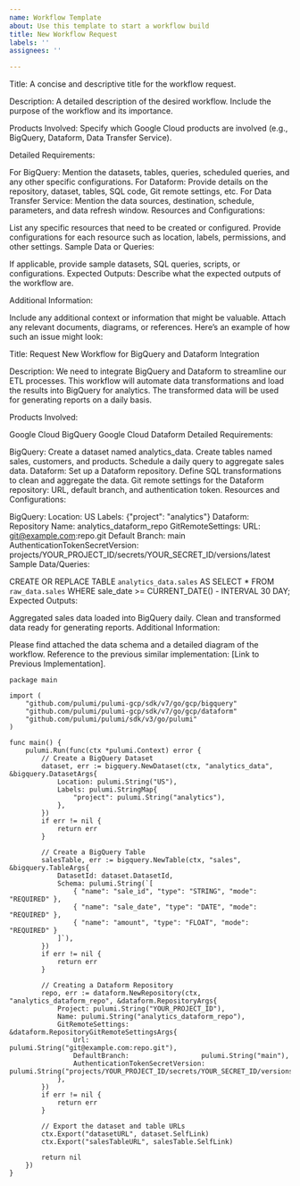 ```yaml
---
name: Workflow Template
about: Use this template to start a workflow build
title: New Workflow Request
labels: ''
assignees: ''

---
```


Title: A concise and descriptive title for the workflow request.

Description: A detailed description of the desired workflow. Include the purpose of the workflow and its importance.

Products Involved: Specify which Google Cloud products are involved (e.g., BigQuery, Dataform, Data Transfer Service).

Detailed Requirements:

For BigQuery: Mention the datasets, tables, queries, scheduled queries, and any other specific configurations.
For Dataform: Provide details on the repository, dataset, tables, SQL code, Git remote settings, etc.
For Data Transfer Service: Mention the data sources, destination, schedule, parameters, and data refresh window.
Resources and Configurations:

List any specific resources that need to be created or configured.
Provide configurations for each resource such as location, labels, permissions, and other settings.
Sample Data or Queries:

If applicable, provide sample datasets, SQL queries, scripts, or configurations.
Expected Outputs: Describe what the expected outputs of the workflow are.

Additional Information:

Include any additional context or information that might be valuable.
Attach any relevant documents, diagrams, or references.
Here’s an example of how such an issue might look:

Title: Request New Workflow for BigQuery and Dataform Integration

Description: We need to integrate BigQuery and Dataform to streamline our ETL processes. This workflow will automate data transformations and load the results into BigQuery for analytics. The transformed data will be used for generating reports on a daily basis.

Products Involved:

Google Cloud BigQuery
Google Cloud Dataform
Detailed Requirements:

BigQuery:
Create a dataset named analytics_data.
Create tables named sales, customers, and products.
Schedule a daily query to aggregate sales data.
Dataform:
Set up a Dataform repository.
Define SQL transformations to clean and aggregate the data.
Git remote settings for the Dataform repository: URL, default branch, and authentication token.
Resources and Configurations:

BigQuery:
Location: US
Labels: {"project": "analytics"}
Dataform:
Repository Name: analytics_dataform_repo
GitRemoteSettings:
URL: git@example.com:repo.git
Default Branch: main
AuthenticationTokenSecretVersion: projects/YOUR_PROJECT_ID/secrets/YOUR_SECRET_ID/versions/latest
Sample Data/Queries:


CREATE OR REPLACE TABLE `analytics_data.sales` AS
SELECT * FROM `raw_data.sales`
WHERE sale_date >= CURRENT_DATE() - INTERVAL 30 DAY;
Expected Outputs:

Aggregated sales data loaded into BigQuery daily.
Clean and transformed data ready for generating reports.
Additional Information:

Please find attached the data schema and a detailed diagram of the workflow.
Reference to the previous similar implementation: [Link to Previous Implementation].

```
package main

import (
    "github.com/pulumi/pulumi-gcp/sdk/v7/go/gcp/bigquery"
    "github.com/pulumi/pulumi-gcp/sdk/v7/go/gcp/dataform"
    "github.com/pulumi/pulumi/sdk/v3/go/pulumi"
)

func main() {
    pulumi.Run(func(ctx *pulumi.Context) error {
        // Create a BigQuery Dataset
        dataset, err := bigquery.NewDataset(ctx, "analytics_data", &bigquery.DatasetArgs{
            Location: pulumi.String("US"),
            Labels: pulumi.StringMap{
                "project": pulumi.String("analytics"),
            },
        })
        if err != nil {
            return err
        }

        // Create a BigQuery Table
        salesTable, err := bigquery.NewTable(ctx, "sales", &bigquery.TableArgs{
            DatasetId: dataset.DatasetId,
            Schema: pulumi.String(`[
                { "name": "sale_id", "type": "STRING", "mode": "REQUIRED" },
                { "name": "sale_date", "type": "DATE", "mode": "REQUIRED" },
                { "name": "amount", "type": "FLOAT", "mode": "REQUIRED" }
            ]`),
        })
        if err != nil {
            return err
        }

        // Creating a Dataform Repository
        repo, err := dataform.NewRepository(ctx, "analytics_dataform_repo", &dataform.RepositoryArgs{
            Project: pulumi.String("YOUR_PROJECT_ID"),
            Name: pulumi.String("analytics_dataform_repo"),
            GitRemoteSettings: &dataform.RepositoryGitRemoteSettingsArgs{
                Url:                            pulumi.String("git@example.com:repo.git"),
                DefaultBranch:                  pulumi.String("main"),
                AuthenticationTokenSecretVersion: pulumi.String("projects/YOUR_PROJECT_ID/secrets/YOUR_SECRET_ID/versions/latest"),
            },
        })
        if err != nil {
            return err
        }

        // Export the dataset and table URLs
        ctx.Export("datasetURL", dataset.SelfLink)
        ctx.Export("salesTableURL", salesTable.SelfLink)

        return nil
    })
}
```
